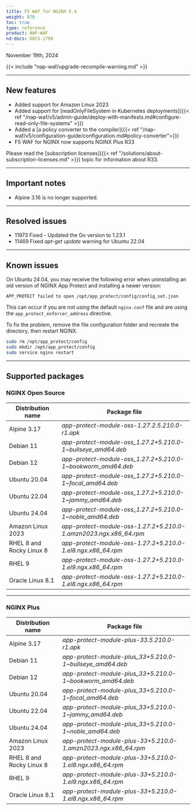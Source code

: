```yaml
---
title: F5 WAF for NGINX 5.4
weight: 870
toc: true
type: reference
product: NAP-WAF
nd-docs: DOCS-1798
---
```


November 19th, 2024

{{< include "nap-waf/upgrade-recompile-warning.md" >}}

---

## New features

- Added support for Amazon Linux 2023
- Added support for [readOnlyFileSystem in Kubernetes deployments]({{< ref "/nap-waf/v5/admin-guide/deploy-with-manifests.md#configure-read-only-file-systems" >}})
- Added a [a policy converter to the compiler]({{< ref "/nap-waf/v5/configuration-guide/configuration.md#policy-converter">}})
- F5 WAF for NGINX now supports NGINX Plus R33

Please read the [subscription licenses]({{< ref "/solutions/about-subscription-licenses.md" >}}) topic for information about R33.

---

## Important notes

- Alpine 3.16 is no longer supported.

---

## Resolved issues

- 11973 Fixed - Updated the Go version to 1.23.1
- 11469 Fixed _apt-get update_ warning for Ubuntu 22.04

---

## Known issues

On Ubuntu 24.04, you may receive the following error when uninstalling an old version of NGINX App Protect and installing a newer version:

```text
APP_PROTECT failed to open /opt/app_protect/config/config_set.json
```

This can occur if you are not using the default `nginx.conf` file and are using the `app_protect_enforcer_address` directive.

To fix the problem, remove the file configuration folder and recreate the directory, then restart NGINX.

```bash
sudo rm /opt/app_protect/config
sudo mkdir /opt/app_protect/config
sudo service nginx restart
```

---

## Supported packages

### NGINX Open Source

| Distribution name        | Package file                                                      |
|--------------------------|-------------------------------------------------------------------|
| Alpine 3.17              | _app-protect-module-oss-1.27.2.5.210.0-r1.apk_                    |
| Debian 11                | _app-protect-module-oss_1.27.2+5.210.0-1\~bullseye_amd64.deb_     |
| Debian 12                | _app-protect-module-oss_1.27.2+5.210.0-1\~bookworm_amd64.deb_     |
| Ubuntu 20.04             | _app-protect-module-oss_1.27.2+5.210.0-1\~focal_amd64.deb_        |
| Ubuntu 22.04             | _app-protect-module-oss_1.27.2+5.210.0-1\~jammy_amd64.deb_        |
| Ubuntu 24.04             | _app-protect-module-oss_1.27.2+5.210.0-1\~noble_amd64.deb_        |
| Amazon Linux 2023        | _app-protect-module-oss-1.27.2+5.210.0-1.amzn2023.ngx.x86_64.rpm_ |
| RHEL 8 and Rocky Linux 8 | _app-protect-module-oss-1.27.2+5.210.0-1.el8.ngx.x86_64.rpm_      |
| RHEL 9                   | _app-protect-module-oss-1.27.2+5.210.0-1.el9.ngx.x86_64.rpm_      |
| Oracle Linux 8.1         | _app-protect-module-oss-1.27.2+5.210.0-1.el8.ngx.x86_64.rpm_      |

---

### NGINX Plus

| Distribution name        | Package file                                                   |
|--------------------------|----------------------------------------------------------------|
| Alpine 3.17              | _app-protect-module-plus-33.5.210.0-r1.apk_                    |
| Debian 11                | _app-protect-module-plus_33+5.210.0-1\~bullseye_amd64.deb_     |
| Debian 12                | _app-protect-module-plus_33+5.210.0-1\~bookworm_amd64.deb_     |
| Ubuntu 20.04             | _app-protect-module-plus_33+5.210.0-1\~focal_amd64.deb_        |
| Ubuntu 22.04             | _app-protect-module-plus_33+5.210.0-1\~jammy_amd64.deb_        |
| Ubuntu 24.04             | _app-protect-module-plus_33+5.210.0-1\~noble_amd64.deb_        |
| Amazon Linux 2023        | _app-protect-module-plus-33+5.210.0-1.amzn2023.ngx.x86_64.rpm_ |
| RHEL 8 and Rocky Linux 8 | _app-protect-module-plus-33+5.210.0-1.el8.ngx.x86_64.rpm_      |
| RHEL 9                   | _app-protect-module-plus-33+5.210.0-1.el9.ngx.x86_64.rpm_      |
| Oracle Linux 8.1         | _app-protect-module-plus-33+5.210.0-1.el8.ngx.x86_64.rpm_      |